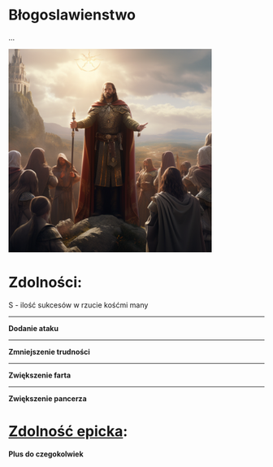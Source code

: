 # Błogoslawienstwo

...

<img src="imgs/blogoslawienstwo.png" width="400">

# Zdolności:

S - ilość sukcesów w rzucie kośćmi many

___

**Dodanie ataku**

___

**Zmniejszenie trudności**

___

**Zwiększenie farta**

___

**Zwiększenie pancerza**

# [Zdolność epicka](/docs/zdolnosc-epicka.md):

**Plus do czegokolwiek**

